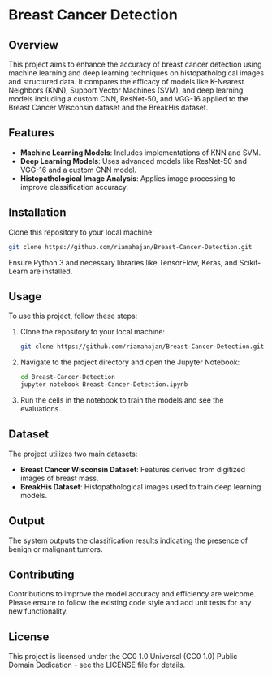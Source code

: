 
# Breast Cancer Detection

## Overview
This project aims to enhance the accuracy of breast cancer detection using machine learning and deep learning techniques on histopathological images and structured data. It compares the efficacy of models like K-Nearest Neighbors (KNN), Support Vector Machines (SVM), and deep learning models including a custom CNN, ResNet-50, and VGG-16 applied to the Breast Cancer Wisconsin dataset and the BreakHis dataset.

## Features
- **Machine Learning Models**: Includes implementations of KNN and SVM.
- **Deep Learning Models**: Uses advanced models like ResNet-50 and VGG-16 and a custom CNN model.
- **Histopathological Image Analysis**: Applies image processing to improve classification accuracy.

## Installation
Clone this repository to your local machine:
```bash
git clone https://github.com/riamahajan/Breast-Cancer-Detection.git
```
Ensure Python 3 and necessary libraries like TensorFlow, Keras, and Scikit-Learn are installed.

## Usage
To use this project, follow these steps:
1. Clone the repository to your local machine:
   ```bash
   git clone https://github.com/riamahajan/Breast-Cancer-Detection.git
   ```
2. Navigate to the project directory and open the Jupyter Notebook:
   ```bash
   cd Breast-Cancer-Detection
   jupyter notebook Breast-Cancer-Detection.ipynb
   ```
3. Run the cells in the notebook to train the models and see the evaluations.

## Dataset
The project utilizes two main datasets:
- **Breast Cancer Wisconsin Dataset**: Features derived from digitized images of breast mass.
- **BreakHis Dataset**: Histopathological images used to train deep learning models.

## Output
The system outputs the classification results indicating the presence of benign or malignant tumors.

## Contributing
Contributions to improve the model accuracy and efficiency are welcome. Please ensure to follow the existing code style and add unit tests for any new functionality.

## License
This project is licensed under the CC0 1.0 Universal (CC0 1.0) Public Domain Dedication - see the LICENSE file for details.
